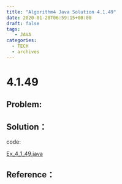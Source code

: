 ```yaml
---
title: "Algorithm4 Java Solution 4.1.49"
date: 2020-01-28T06:59:15+08:00
draft: false
tags:
   - JAVA
categories:
  - TECH
  - archives
---
```



# 4.1.49

## Problem:


## Solution：

code:

[Ex_4_1_49.java](./Ex_4_1_49.java)


## Reference：


